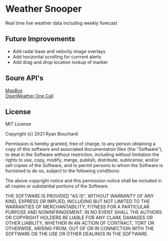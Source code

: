 <h1>Weather Snooper</h1>
Real time live weather data including weekly forecast
<h2>Future Improvements</h2>
<ul>
  <li>Add radar base and velocity image overlays</li>
  <li>Add horizontal scrolling for currrent alerts</li>
  <li>Add drag and drop location lookup of marker</li>
</ul>
<h2>Soure API's</h2>
<a href="https://www.mapbox.com/legal/tos/" target="_blank">MapBox</a><br>
<a href="https://openweather.co.uk/storage/app/media/Terms/Openweather_terms_and_conditions_of_sale.pdf" target="_blank">OpenWeather One Call</a>
<h2>License</h2>
MIT License

Copyright (c) 2021 Ryan Bouchard

Permission is hereby granted, free of charge, to any person obtaining a copy
of this software and associated documentation files (the "Software"), to deal
in the Software without restriction, including without limitation the rights
to use, copy, modify, merge, publish, distribute, sublicense, and/or sell
copies of the Software, and to permit persons to whom the Software is
furnished to do so, subject to the following conditions:

The above copyright notice and this permission notice shall be included in all
copies or substantial portions of the Software.

THE SOFTWARE IS PROVIDED "AS IS", WITHOUT WARRANTY OF ANY KIND, EXPRESS OR
IMPLIED, INCLUDING BUT NOT LIMITED TO THE WARRANTIES OF MERCHANTABILITY,
FITNESS FOR A PARTICULAR PURPOSE AND NONINFRINGEMENT. IN NO EVENT SHALL THE
AUTHORS OR COPYRIGHT HOLDERS BE LIABLE FOR ANY CLAIM, DAMAGES OR OTHER
LIABILITY, WHETHER IN AN ACTION OF CONTRACT, TORT OR OTHERWISE, ARISING FROM,
OUT OF OR IN CONNECTION WITH THE SOFTWARE OR THE USE OR OTHER DEALINGS IN THE
SOFTWARE.
